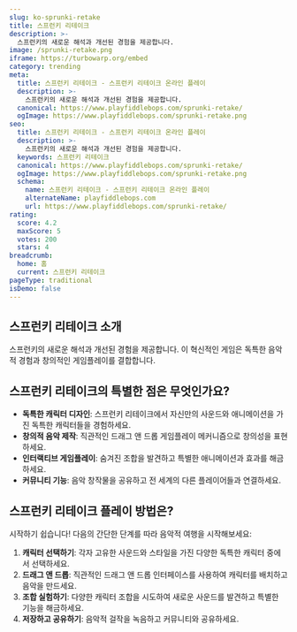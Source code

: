 ```yaml
---
slug: ko-sprunki-retake
title: 스프런키 리테이크
description: >-
  스프런키의 새로운 해석과 개선된 경험을 제공합니다.
image: /sprunki-retake.png
iframe: https://turbowarp.org/embed
category: trending
meta:
  title: 스프런키 리테이크 - 스프런키 리테이크 온라인 플레이
  description: >-
    스프런키의 새로운 해석과 개선된 경험을 제공합니다.
  canonical: https://www.playfiddlebops.com/sprunki-retake/
  ogImage: https://www.playfiddlebops.com/sprunki-retake.png
seo:
  title: 스프런키 리테이크 - 스프런키 리테이크 온라인 플레이
  description: >-
    스프런키의 새로운 해석과 개선된 경험을 제공합니다.
  keywords: 스프런키 리테이크
  canonical: https://www.playfiddlebops.com/sprunki-retake/
  ogImage: https://www.playfiddlebops.com/sprunki-retake.png
  schema:
    name: 스프런키 리테이크 - 스프런키 리테이크 온라인 플레이
    alternateName: playfiddlebops.com
    url: https://www.playfiddlebops.com/sprunki-retake/
rating:
  score: 4.2
  maxScore: 5
  votes: 200
  stars: 4
breadcrumb:
  home: 홈
  current: 스프런키 리테이크
pageType: traditional
isDemo: false
---
```


## 스프런키 리테이크 소개

스프런키의 새로운 해석과 개선된 경험을 제공합니다. 이 혁신적인 게임은 독특한 음악적 경험과 창의적인 게임플레이를 결합합니다.

## 스프런키 리테이크의 특별한 점은 무엇인가요?

- **독특한 캐릭터 디자인**: 스프런키 리테이크에서 자신만의 사운드와 애니메이션을 가진 독특한 캐릭터들을 경험하세요.
- **창의적 음악 제작**: 직관적인 드래그 앤 드롭 게임플레이 메커니즘으로 창의성을 표현하세요.
- **인터랙티브 게임플레이**: 숨겨진 조합을 발견하고 특별한 애니메이션과 효과를 해금하세요.
- **커뮤니티 기능**: 음악 창작물을 공유하고 전 세계의 다른 플레이어들과 연결하세요.

## 스프런키 리테이크 플레이 방법은?

시작하기 쉽습니다\! 다음의 간단한 단계를 따라 음악적 여행을 시작해보세요:

1. **캐릭터 선택하기**: 각자 고유한 사운드와 스타일을 가진 다양한 독특한 캐릭터 중에서 선택하세요.
1. **드래그 앤 드롭**: 직관적인 드래그 앤 드롭 인터페이스를 사용하여 캐릭터를 배치하고 음악을 만드세요.
1. **조합 실험하기**: 다양한 캐릭터 조합을 시도하여 새로운 사운드를 발견하고 특별한 기능을 해금하세요.
1. **저장하고 공유하기**: 음악적 걸작을 녹음하고 커뮤니티와 공유하세요.
